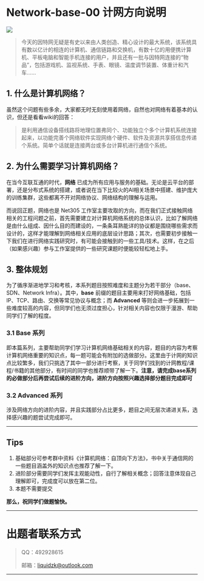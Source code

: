# Network-base-00 计网方向说明

![](https://p.sda1.dev/22/3e67a9bb8199c4f48c0eae3162b2313a/Net305.png)

> 今天的因特网无疑是有史以来由人类创造、精心设计的最大系统，该系统具有数以亿计的相连的计算机、通信链路和交换机，有数十亿的用便携计算机、平板电脑和智能手机连接的用户，并且还有一批与因特网连接的“物品”，包括游戏机、监视系统、手表、眼镜、温度调节装置、体重计和汽车……
> 

## 1. 什么是计算机网络？

虽然这个问题有些多余，大家都无时无刻使用着网络，自然也对网络有着基本的认识，但还是看看wiki的回答：

> 是利用通信设备搭线路将地理位置弗同个、功能独立个多个计算机系统连接起来，以功能完善个网络软件实现网络个硬件、软件及资源共享搭信息传递个系统。简单个话就是连接两台或多台计算机进行通信个系统。


## 2. 为什么需要学习计算机网络？

在当今互联互通的时代，**网络** 已成为所有应用与服务的基础。无论是云平台的部署，还是分布式系统的搭建，或者说在当下比较火的AI相关场景中搭建、维护庞大的训练集群，这些都离不开对网络协议、网络结构的理解与运用。

而说回正题，网络也是 Net305 工作室主要攻取的方向，而在我们正式接触网络相关的工程问题之前，首先需要建立对计算机网络系统的总体认识，比如了解网络是由什么组成、因什么目的而建设的，一条条耳熟能详的协议都是围绕哪些需求而设计的，这样才能理解到网络相关应用的底层设计思路；其次，也需要初步接触一下我们在进行网络实践研究时，有可能会接触到的一些工具/技术。这样，在之后（如果感兴趣）参与工作室提供的一些研究课题时便能较轻松地上手。

## 3. 整体规划

为了循序渐进地学习和考核，本系列题目按照难度和主题分为若干部分（base、SDN、Network Infra）。其中，**base** 前缀的题目主要用来打好网络基础，包括 IP、TCP、路由、交换等常见协议与概念；而 **Advanced** 等则会进一步拓展到一些难度较高的内容，但同学们也无须过度担心，针对相关内容也仅限于漫游、帮助同学们了解的程度。

### 3.1 Base 系列

即本篇系列，主要帮助同学们学习计算机网络基础相关的内容，题目的内容为考察计算机网络重要的知识点，每一题可能会有附加的选做部分。这里由于计网的知识点比较繁多，我们只挑选了其中一部分进行考察，关于同学们找到的计网教程/课程/书籍的其他部分，有时间的同学也推荐顺带了解一下。**注意，请完成base系列的必做部分后再尝试后续的进阶方向，进阶方向按照兴趣选择部分题目完成即可**

### 3.2 Advanced 系列

涉及网络方向的进阶内容，并且实践部分占比更多，题目之间无层次递进关系，选择感兴趣的题尝试完成即可。



---
## Tips

1. 基础部分可参考群中资料《计算机网络：自顶向下方法》，书中关于通信网的一些题目涵盖外的知识点也推荐了解一下。
2. 进阶部分需要同学们发挥主观能动性，自行了解相关概念；回答注意体现自己理解即可，完成度可以放在第二位。
3. 本题不需要提交

**那么，祝同学们做题愉快。**

---


# 出题者联系⽅式
> <font style="background-color:#FFFFFF;">QQ：492928615</font>
>
> 邮箱：liquidzk@outlook.com
>

---